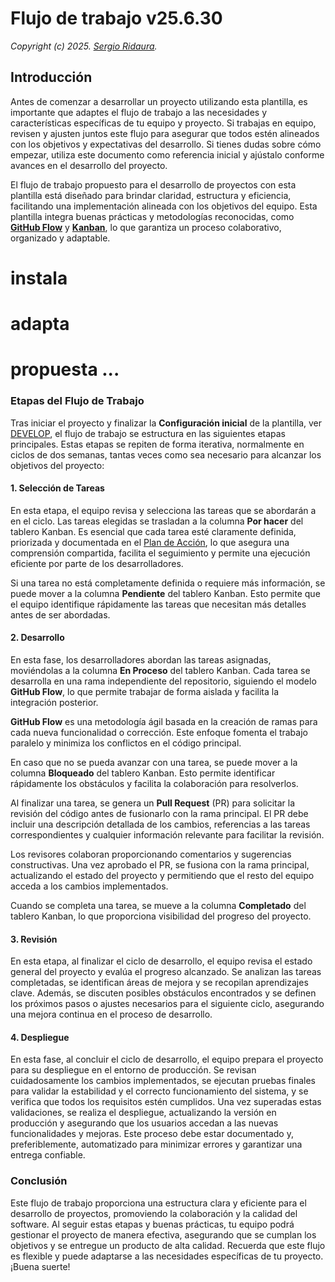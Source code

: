 # Flujo de trabajo v25.6.30

_Copyright (c) 2025. [Sergio Ridaura](https://github.com/sergio-ridaura)._

## Introducción

Antes de comenzar a desarrollar un proyecto utilizando esta plantilla, es importante que adaptes el flujo de trabajo a las necesidades y características específicas de tu equipo y proyecto. Si trabajas en equipo, revisen y ajusten juntos este flujo para asegurar que todos estén alineados con los objetivos y expectativas del desarrollo. Si tienes dudas sobre cómo empezar, utiliza este documento como referencia inicial y ajústalo conforme avances en el desarrollo del proyecto.

El flujo de trabajo propuesto para el desarrollo de proyectos con esta plantilla está diseñado para brindar claridad, estructura y eficiencia, facilitando una implementación alineada con los objetivos del equipo. Esta plantilla integra buenas prácticas y metodologías reconocidas, como **[GitHub Flow](https://docs.github.com/get-started/using-github/github-flow)** y **[Kanban](https://asana.com/resources/what-is-kanban)**, lo que garantiza un proceso colaborativo, organizado y adaptable.



# instala
# adapta
# propuesta ...

### Etapas del Flujo de Trabajo

Tras iniciar el proyecto y finalizar la **Configuración inicial** de la plantilla, ver [DEVELOP](../DEVELOP.md), el flujo de trabajo se estructura en las siguientes etapas principales. Estas etapas se repiten de forma iterativa, normalmente en ciclos de dos semanas, tantas veces como sea necesario para alcanzar los objetivos del proyecto:

#### 1. Selección de Tareas

En esta etapa, el equipo revisa y selecciona las tareas que se abordarán a en el ciclo. Las tareas elegidas se trasladan a la columna **Por hacer** del tablero Kanban. Es esencial que cada tarea esté claramente definida, priorizada y documentada en el [Plan de Acción](../ACTION_PLAN.md), lo que asegura una comprensión compartida, facilita el seguimiento y permite una ejecución eficiente por parte de los desarrolladores.

Si una tarea no está completamente definida o requiere más información, se puede mover a la columna **Pendiente** del tablero Kanban. Esto permite que el equipo identifique rápidamente las tareas que necesitan más detalles antes de ser abordadas.

#### 2. Desarrollo

En esta fase, los desarrolladores abordan las tareas asignadas, moviéndolas a la columna **En Proceso** del tablero Kanban. Cada tarea se desarrolla en una rama independiente del repositorio, siguiendo el modelo **GitHub Flow**, lo que permite trabajar de forma aislada y facilita la integración posterior.

**GitHub Flow** es una metodología ágil basada en la creación de ramas para cada nueva funcionalidad o corrección. Este enfoque fomenta el trabajo paralelo y minimiza los conflictos en el código principal.

En caso que no se pueda avanzar con una tarea, se puede mover a la columna **Bloqueado** del tablero Kanban. Esto permite identificar rápidamente los obstáculos y facilita la colaboración para resolverlos.

Al finalizar una tarea, se genera un **Pull Request** (PR) para solicitar la revisión del código antes de fusionarlo con la rama principal. El PR debe incluir una descripción detallada de los cambios, referencias a las tareas correspondientes y cualquier información relevante para facilitar la revisión.

Los revisores colaboran proporcionando comentarios y sugerencias constructivas. Una vez aprobado el PR, se fusiona con la rama principal, actualizando el estado del proyecto y permitiendo que el resto del equipo acceda a los cambios implementados.

Cuando se completa una tarea, se mueve a la columna **Completado** del tablero Kanban, lo que proporciona visibilidad del progreso del proyecto.

#### 3. Revisión

En esta etapa, al finalizar el ciclo de desarrollo, el equipo revisa el estado general del proyecto y evalúa el progreso alcanzado. Se analizan las tareas completadas, se identifican áreas de mejora y se recopilan aprendizajes clave. Además, se discuten posibles obstáculos encontrados y se definen los próximos pasos o ajustes necesarios para el siguiente ciclo, asegurando una mejora continua en el proceso de desarrollo.

#### 4. Despliegue

En esta fase, al concluir el ciclo de desarrollo, el equipo prepara el proyecto para su despliegue en el entorno de producción. Se revisan cuidadosamente los cambios implementados, se ejecutan pruebas finales para validar la estabilidad y el correcto funcionamiento del sistema, y se verifica que todos los requisitos estén cumplidos. Una vez superadas estas validaciones, se realiza el despliegue, actualizando la versión en producción y asegurando que los usuarios accedan a las nuevas funcionalidades y mejoras. Este proceso debe estar documentado y, preferiblemente, automatizado para minimizar errores y garantizar una entrega confiable.

### Conclusión

Este flujo de trabajo proporciona una estructura clara y eficiente para el desarrollo de proyectos, promoviendo la colaboración y la calidad del software. Al seguir estas etapas y buenas prácticas, tu equipo podrá gestionar el proyecto de manera efectiva, asegurando que se cumplan los objetivos y se entregue un producto de alta calidad. Recuerda que este flujo es flexible y puede adaptarse a las necesidades específicas de tu proyecto. ¡Buena suerte!
